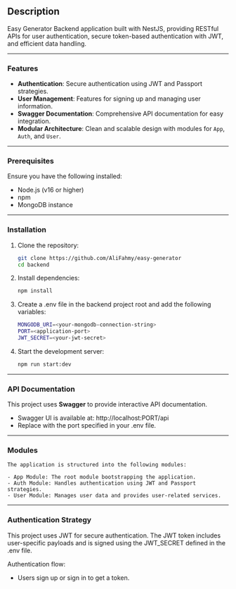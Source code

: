 ## Description

Easy Generator Backend application built with NestJS, providing RESTful APIs for user authentication, secure token-based authentication with JWT, and efficient data handling.

---

### Features

- **Authentication**: Secure authentication using JWT and Passport strategies.
- **User Management**: Features for signing up and managing user information.
- **Swagger Documentation**: Comprehensive API documentation for easy integration.
- **Modular Architecture**: Clean and scalable design with modules for `App`, `Auth`, and `User`.

---

### Prerequisites

Ensure you have the following installed:

- Node.js (v16 or higher)
- npm
- MongoDB instance

---

### Installation

1. Clone the repository:

   ```bash
   git clone https://github.com/AliFahmy/easy-generator
   cd backend
   ```

2. Install dependencies:

   ```bash
   npm install
   ```

3. Create a .env file in the backend project root and add the following variables:
   ```bash
   MONGODB_URI=<your-mongodb-connection-string>
   PORT=<application-port>
   JWT_SECRET=<your-jwt-secret>
   ```
4. Start the development server:

   ```bash
   npm run start:dev
   ```

---

### API Documentation

This project uses **Swagger** to provide interactive API documentation.

- Swagger UI is available at: http://localhost:PORT/api
- Replace <PORT> with the port specified in your .env file.

---

### Modules

    The application is structured into the following modules:

    - App Module: The root module bootstrapping the application.
    - Auth Module: Handles authentication using JWT and Passport strategies.
    - User Module: Manages user data and provides user-related services.

---

### Authentication Strategy

This project uses JWT for secure authentication. The JWT token includes user-specific payloads and is signed using the JWT_SECRET defined in the .env file.

Authentication flow:

- Users sign up or sign in to get a token.
